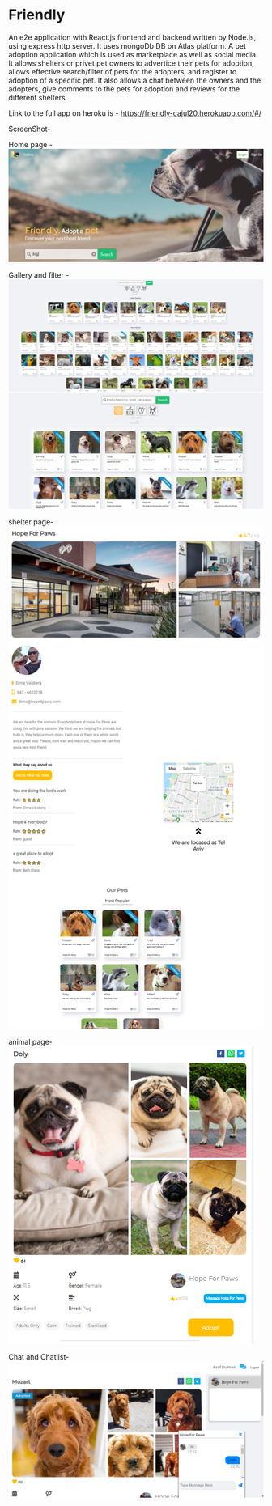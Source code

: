 # Friendly
An e2e application with React.js frontend and backend written by Node.js, using express http server.
It uses mongoDb DB on Atlas platform.
A pet adoption application which is used as marketplace as well as social media.
It allows shelters or privet pet owners to advertice their pets for adoption, allows effective search/filter of pets for the adopters, and register to adoption of a specific pet.
It also allows a chat between the owners and the adopters, give comments to the pets for adoption and reviews for the different shelters.

Link to the full app on heroku is - 
https://friendly-cajul20.herokuapp.com/#/

ScreenShot-

Home page - 
![Home page](/Home.jpg?raw=true "Home page")

Gallery and filter - 
![Gallery overvie](/GalleryOverview.jpg?raw=true "Gallery overvie")
![Filtered Gallery](/GalleryWithFilter.jpg?raw=true "Filtered Gallery")

shelter page-
![shelter page](/shelterPage.png?raw=true "shelter page")


animal page-
![animal page](/animalPage.png?raw=true "animal page")


Chat and Chatlist-
![Chat and Chatlist](/Chat_list_with_chat_with_saved_history.png?raw=true "Chat and Chatlist")



